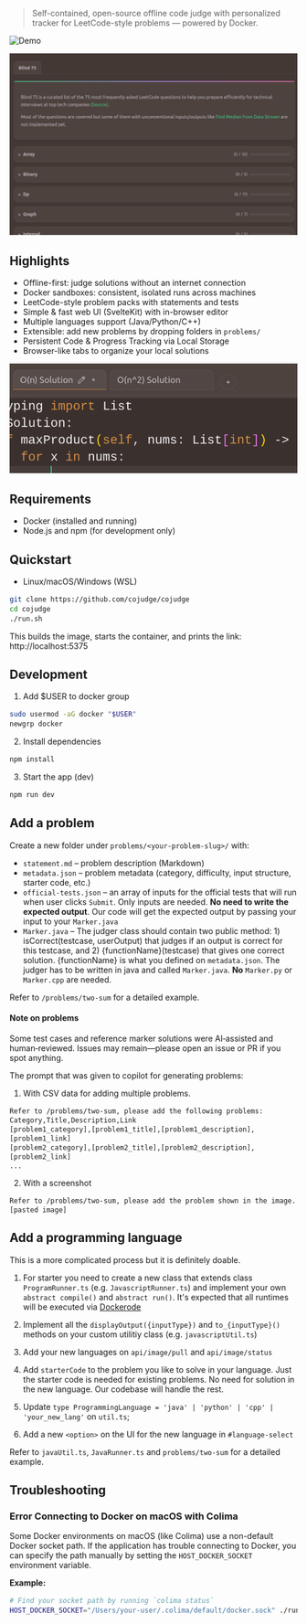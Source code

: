 > Self-contained, open-source offline code judge with personalized tracker for LeetCode-style problems — powered by Docker.

![Demo](./screenshots/ide.gif)

![Progress Tracker](./screenshots/progresstracker.png)

## Highlights

- Offline-first: judge solutions without an internet connection
- Docker sandboxes: consistent, isolated runs across machines
- LeetCode-style problem packs with statements and tests
- Simple & fast web UI (SvelteKit) with in-browser editor
- Multiple languages support (Java/Python/C++)
- Extensible: add new problems by dropping folders in `problems/`
- Persistent Code & Progress Tracking via Local Storage
- Browser-like tabs to organize your local solutions

![Browser-like Tabs](./screenshots/tabs.png)

## Requirements

- Docker (installed and running)
- Node.js and npm (for development only)

## Quickstart

- Linux/macOS/Windows (WSL)
```bash
git clone https://github.com/cojudge/cojudge
cd cojudge
./run.sh
```

This builds the image, starts the container, and prints the link: http://localhost:5375

## Development

1) Add $USER to docker group
```bash
sudo usermod -aG docker "$USER"
newgrp docker
```

2) Install dependencies
```bash
npm install
```
3) Start the app (dev)
```bash
npm run dev
```

## Add a problem

Create a new folder under `problems/<your-problem-slug>/` with:

- `statement.md` – problem description (Markdown)
- `metadata.json` – problem metadata (category, difficulty, input structure, starter code, etc.)
- `official-tests.json` – an array of inputs for the official tests that will run when user clicks `Submit`. Only inputs are needed. **No need to write the expected output**. Our code will get the expected output by passing your input to your `Marker.java`
- `Marker.java` – The judger class should contain two public method: 1) isCorrect(testcase, userOutput) that judges if an output is correct for this testcase, and 2) {functionName}(testcase) that gives one correct solution. {functionName} is what you defined on `metadata.json`. The judger has to be written in java and called `Marker.java`. **No** `Marker.py` or `Marker.cpp` are needed. 

Refer to `/problems/two-sum` for a detailed example.

#### Note on problems

Some test cases and reference marker solutions were AI‑assisted and human‑reviewed. Issues may remain—please open an issue or PR if you spot anything.

The prompt that was given to copilot for generating problems:
1. With CSV data for adding multiple problems.
```plaintext
Refer to /problems/two-sum, please add the following problems:
Category,Title,Description,Link
[problem1_category],[problem1_title],[problem1_description],[problem1_link]
[problem2_category],[problem2_title],[problem2_description],[problem2_link]
...
```

2. With a screenshot
```plaintext
Refer to /problems/two-sum, please add the problem shown in the image.
[pasted image] 
```

## Add a programming language

This is a more complicated process but it is definitely doable. 

1. For starter you need to create a new class that extends class `ProgramRunner.ts` (e.g. `JavascriptRunner.ts`) and implement your own `abstract compile()` and `abstract run()`. It's expected that all runtimes will be executed via [Dockerode](https://github.com/apocas/dockerode)

2. Implement all the `displayOutput({inputType})` and `to_{inputType}()` methods on your custom utilitiy class (e.g. `javascriptUtil.ts`)

3. Add your new languages on `api/image/pull` and `api/image/status` 

4. Add `starterCode` to the problem you like to solve in your language. Just the starter code is needed for existing problems. No need for solution in the new language. Our codebase will handle the rest.

5. Update `type ProgrammingLanguage = 'java' | 'python' | 'cpp' | 'your_new_lang'` on `util.ts`;

6. Add a new `<option>` on the UI for the new language in `#language-select`

Refer to `javaUtil.ts`, `JavaRunner.ts` and `problems/two-sum` for a detailed example. 

## Troubleshooting

### Error Connecting to Docker on macOS with Colima

Some Docker environments on macOS (like Colima) use a non-default Docker socket path. If the application has trouble connecting to Docker, you can specify the path manually by setting the `HOST_DOCKER_SOCKET` environment variable.

**Example:**
```bash
# Find your socket path by running `colima status`
HOST_DOCKER_SOCKET="/Users/your-user/.colima/default/docker.sock" ./run.sh
```